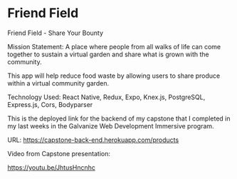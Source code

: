 # Friend Field

Friend Field - Share Your Bounty

Mission Statement: A place where people from all walks of life can come together to sustain a virtual garden and share what is grown with the community.

This app will help reduce food waste by allowing users to share produce within a virtual community garden.

Technology Used: React Native, Redux, Expo, Knex.js, PostgreSQL, Express.js, Cors, Bodyparser

This is the deployed link for the backend of my capstone that I completed in my last weeks in the Galvanize Web Development Immersive program.

URL: https://capstone-back-end.herokuapp.com/products

Video from Capstone presentation:

https://youtu.be/JhtusHncnhc
